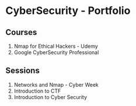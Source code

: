 # CyberSecurity - Portfolio

## Courses
1. Nmap for Ethical Hackers - Udemy
2. Google CyberSecurity Professional 

## Sessions
1. Networks and Nmap - Cyber Week
2. Introduction to CTF
3. Introduction to Cyber Security
